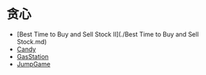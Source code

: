 # **贪心**

* [Best Time to Buy and Sell Stock II](./Best Time to Buy and Sell Stock.md)
* [Candy](./Candy.md)
* [GasStation](GasStation.md)
* [JumpGame](JumpGame.md)